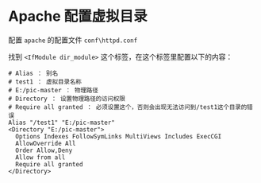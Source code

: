# Apache 配置虚拟目录

配置 `apache` 的配置文件 `conf\httpd.conf`

找到 `<IfModule dir_module>` 这个标签，在这个标签里配置以下的内容：

```
# Alias ： 别名
# test1 ： 虚拟目录名称
# E:/pic-master ： 物理路径
# Directory ： 设置物理路径的访问权限
# Require all granted ： 必须设置这个，否则会出现无法访问到/test1这个目录的错误
Alias "/test1" "E:/pic-master"
<Directory "E:/pic-master">
  Options Indexes FollowSymLinks MultiViews Includes ExecCGI
  AllowOverride All
  Order Allow,Deny
  Allow from all
  Require all granted
</Directory>
```
